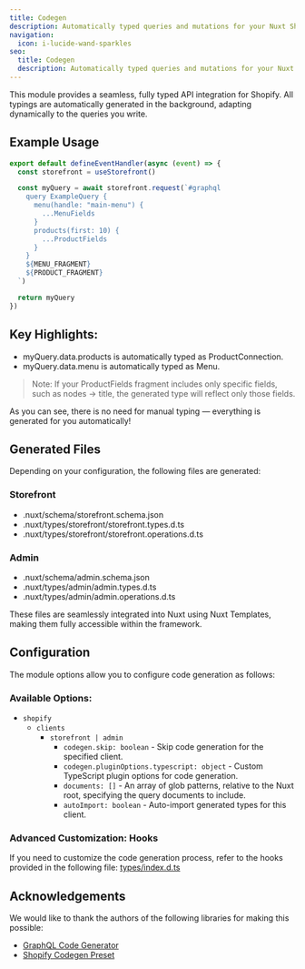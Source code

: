 ```yaml
---
title: Codegen
description: Automatically typed queries and mutations for your Nuxt Shopify project
navigation:
  icon: i-lucide-wand-sparkles
seo:
  title: Codegen
  description: Automatically typed queries and mutations for your Nuxt Shopify project
---
```


This module provides a seamless, fully typed API integration for Shopify. All typings are automatically generated in the
background, adapting dynamically to the queries you write.

## Example Usage

```ts [~/server/api/example.ts]
export default defineEventHandler(async (event) => {
  const storefront = useStorefront()

  const myQuery = await storefront.request(`#graphql
    query ExampleQuery {
      menu(handle: "main-menu") {
        ...MenuFields
      }
      products(first: 10) {
        ...ProductFields
      }
    }
    ${MENU_FRAGMENT}
    ${PRODUCT_FRAGMENT}
  `)

  return myQuery
})
```

## Key Highlights:

- myQuery.data.products is automatically typed as ProductConnection.
- myQuery.data.menu is automatically typed as Menu.

> Note: If your ProductFields fragment includes only specific fields, such as nodes -> title, the generated type will
> reflect only those fields.

As you can see, there is no need for manual typing — everything is generated for you automatically!

## Generated Files

Depending on your configuration, the following files are generated:

### Storefront

- .nuxt/schema/storefront.schema.json
- .nuxt/types/storefront/storefront.types.d.ts
- .nuxt/types/storefront/storefront.operations.d.ts

### Admin

- .nuxt/schema/admin.schema.json
- .nuxt/types/admin/admin.types.d.ts
- .nuxt/types/admin/admin.operations.d.ts

These files are seamlessly integrated into Nuxt using Nuxt Templates, making them fully accessible within the framework.

## Configuration

The module options allow you to configure code generation as follows:

### Available Options:

- `shopify`
  - `clients`
    - `storefront | admin`
      - `codegen.skip: boolean` - Skip code generation for the specified client.
      - `codegen.pluginOptions.typescript: object` - Custom TypeScript plugin options for code generation.
      - `documents: []` - An array of glob patterns, relative to the Nuxt root, specifying the query documents to
      include.
      - `autoImport: boolean` - Auto-import generated types for this client.

### Advanced Customization: Hooks

If you need to customize the code generation process, refer to the hooks provided in the following file:
[types/index.d.ts](https://github.com/nuxt-modules/shopify/blob/main/src/types/index.d.ts)

## Acknowledgements

We would like to thank the authors of the following libraries for making this possible:

- [GraphQL Code Generator](https://the-guild.dev/graphql/codegen)
- [Shopify Codegen Preset](https://github.com/Shopify/shopify-app-js/tree/main/packages/api-clients/api-codegen-preset)
